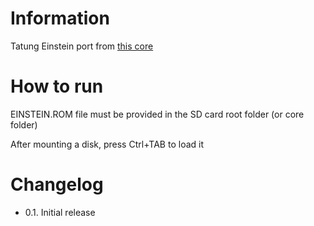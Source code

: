 # Information
Tatung Einstein port from [this core](https://github.com/retrocrypta/Tatung-Einstein-TC01-poseidon)

# How to run
EINSTEIN.ROM file must be provided in the SD card root folder (or core folder)

After mounting a disk, press Ctrl+TAB to load it


# Changelog
- 0.1. Initial release
